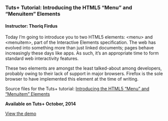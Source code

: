 ### Tuts+ Tutorial: Introducing the HTML5 “Menu” and “Menuitem” Elements
#### Instructor: Thoriq Firdus

Today I’m going to introduce you to two HTML5 elements: &lt;menu> and &lt;menuitem>, part of the Interactive Elements specification. The web has evolved into something more than just linked documents; pages behave increasingly these days like apps. As such, it’s an appropriate time to form standard web interactivity features.

These two elements are amongst the least talked-about among developers, probably owing to their lack of support in major browsers. Firefox is the sole browser to have implemented this element at the time of writing.

Source files for the Tuts+ tutorial: [Introducing the HTML5 “Menu” and “Menuitem” Elements](http://webdesign.tutsplus.com/tutorials/introducing-the-html5-menu-and-menuitem-elements--cms-22269)

**Available on Tuts+ October, 2014**

[View the demo](http://tutsplus.github.io/menu-element)